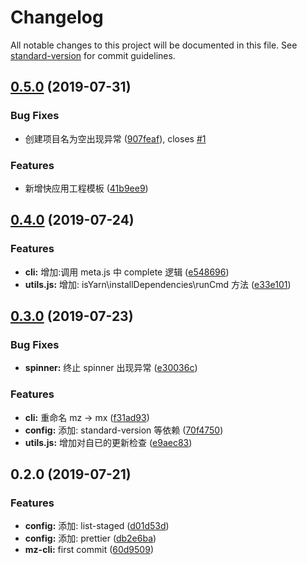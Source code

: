 # Changelog

All notable changes to this project will be documented in this file. See [standard-version](https://github.com/conventional-changelog/standard-version) for commit guidelines.

## [0.5.0](https://github.com/mwang0/mz-cli/compare/v0.4.0...v0.5.0) (2019-07-31)


### Bug Fixes

* 创建项目名为空出现异常 ([907feaf](https://github.com/mwang0/mz-cli/commit/907feaf)), closes [#1](https://github.com/mwang0/mz-cli/issues/1)


### Features

* 新增快应用工程模板 ([41b9ee9](https://github.com/mwang0/mz-cli/commit/41b9ee9))



## [0.4.0](https://github.com/mwang0/mz-cli/compare/v0.3.0...v0.4.0) (2019-07-24)


### Features

* **cli:** 增加:调用 meta.js 中 complete 逻辑 ([e548696](https://github.com/mwang0/mz-cli/commit/e548696))
* **utils.js:** 增加: isYarn\installDependencies\runCmd 方法 ([e33e101](https://github.com/mwang0/mz-cli/commit/e33e101))



## [0.3.0](https://github.com/mwang0/mz-cli/compare/v0.2.0...v0.3.0) (2019-07-23)


### Bug Fixes

* **spinner:** 终止 spinner 出现异常 ([e30036c](https://github.com/mwang0/mz-cli/commit/e30036c))


### Features

* **cli:** 重命名 mz -> mx ([f31ad93](https://github.com/mwang0/mz-cli/commit/f31ad93))
* **config:** 添加: standard-version 等依赖 ([70f4750](https://github.com/mwang0/mz-cli/commit/70f4750))
* **utils.js:** 增加对自已的更新检查 ([e9aec83](https://github.com/mwang0/mz-cli/commit/e9aec83))



## 0.2.0 (2019-07-21)


### Features

* **config:** 添加: list-staged ([d01d53d](https://github.com/mwang0/mz-cli/commit/d01d53d))
* **config:** 添加: prettier ([db2e6ba](https://github.com/mwang0/mz-cli/commit/db2e6ba))
* **mz-cli:** first commit ([60d9509](https://github.com/mwang0/mz-cli/commit/60d9509))
